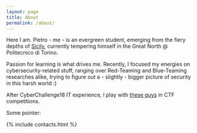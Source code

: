 ```yaml
---
layout: page
title: About
permalink: /about/
---
```


Here I am. Pietro - me - is an evergreen student, emerging from the fiery depths
of [Sicily](https://mustseeplaces.eu/mount-etna-sicily-italy/), currently tempering
himself in the Great North @ Politecnico di Torino.

Passion for learning is what drives me. Recently, I focused my energies on
cybersecurity-related stuff, ranging over Red-Teaming and Blue-Teaming researches
alike, trying to figure out a - slightly - bigger picture of security in this harsh world :)

After CyberChallenge18 IT experience, I play with [these guys](https://pwnthemole.github.io/)
in CTF competitions.


Some pointer:

{% include contacts.html %}
